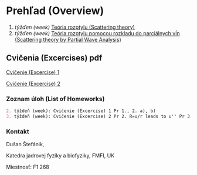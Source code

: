 # Prehľad (Overview)
1. *týžďen (week)* [Teória rozptylu (Scattering theory)](prvy_tyzden.html)
2. *týžďen (week)* [Teória rozptylu pomocou rozkladu do parciálnych vĺn (Scattering theory by Partial Wave Analysis)](druhy_tyzden.html)

## Cvičenia (Excercises) pdf
[Cvičenie (Excercise) 1](zadania/Rozptyl2016.pdf )

[Cvičenie (Excercise) 2](zadania/fazy2016.pdf ) 


### Zoznam úloh (List of Homeworks)

```markdown
2. týždeň (week): Cvičenie (Excercise) 1 Pr 1., 2. a), b)
3. týždeň (week): Cvičenie (Excercise) 2 Pr 2. R=u/r leads to u'' Pr 3. express delta_0

```

### Kontakt

Dušan Štefánik,

Katedra jadrovej fyziky a biofyziky, FMFI, UK

Miestnosť: F1 268
